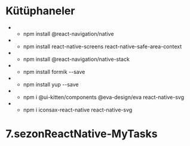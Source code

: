# Kütüphaneler

- - npm install @react-navigation/native

- - npm install react-native-screens react-native-safe-area-context

- - npm install @react-navigation/native-stack

- - npm install formik --save

- - npm install yup --save

- - npm i @ui-kitten/components @eva-design/eva react-native-svg

- - npm i iconsax-react-native react-native-svg
# 7.sezonReactNative-MyTasks
